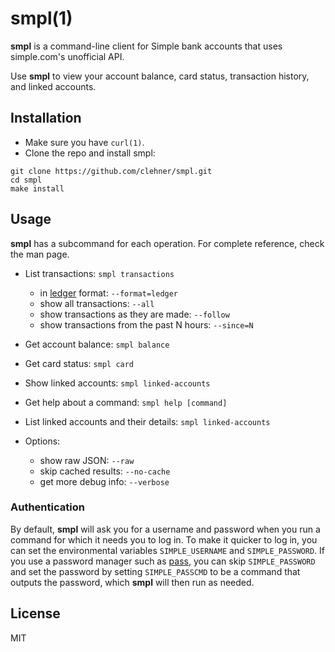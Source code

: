 # smpl(1)

**smpl** is a command-line client for Simple bank accounts that uses
simple.com's unofficial API.

Use **smpl** to view your account balance, card status, transaction history,
and linked accounts.

## Installation

- Make sure you have `curl(1)`.
- Clone the repo and install smpl:
```
git clone https://github.com/clehner/smpl.git
cd smpl
make install
```

## Usage

**smpl** has a subcommand for each operation. For complete reference, check the
man page.

- List transactions: `smpl transactions`
  - in [ledger](http://ledger-cli.org/) format: `--format=ledger`
  - show all transactions: `--all`
  - show transactions as they are made: `--follow`
  - show transactions from the past N hours: `--since=N`

- Get account balance: `smpl balance`

- Get card status: `smpl card`

- Show linked accounts: `smpl linked-accounts`

- Get help about a command: `smpl help [command]`

- List linked accounts and their details: `smpl linked-accounts`

- Options:
  - show raw JSON: `--raw`
  - skip cached results: `--no-cache`
  - get more debug info: `--verbose`

### Authentication
By default, **smpl** will ask you for a username and password when you run a
command for which it needs you to log in. To make it quicker to log in, you
can set the environmental variables `SIMPLE_USERNAME` and `SIMPLE_PASSWORD`.
If you use a password manager such as [pass](http://www.passwordstore.org/),
you can skip `SIMPLE_PASSWORD` and set the password by setting
`SIMPLE_PASSCMD` to be a command that outputs the password, which **smpl**
will then run as needed.

## License
MIT
